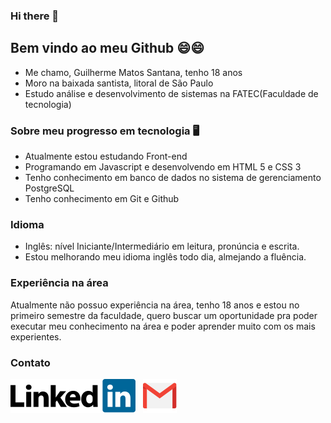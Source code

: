 ### Hi there 👋
## Bem vindo ao meu Github 😄😄

- Me chamo, Guilherme Matos Santana, tenho 18 anos
- Moro na baixada santista, litoral de São Paulo
- Estudo análise e desenvolvimento de sistemas na FATEC(Faculdade de tecnologia)

### Sobre meu progresso em tecnologia 🖥️

- Atualmente estou estudando Front-end
- Programando em Javascript e desenvolvendo em HTML 5 e CSS 3
- Tenho conhecimento em banco de dados no sistema de gerenciamento PostgreSQL
- Tenho conhecimento em Git e Github

### Idioma

- Inglês: nível Iniciante/Intermediário em leitura, pronúncia e escrita.
- Estou melhorando meu idioma inglês todo dia, almejando a fluência.


### Experiência na área

Atualmente não possuo experiência na área, tenho 18 anos e estou no primeiro semestre da faculdade, quero buscar um oportunidade pra poder executar meu conhecimento na área e poder aprender muito com os mais experientes.

### Contato
[![image](https://github.com/mvrdgs/mvrdgs/blob/main/Logos/lkdin.svg)](https://www.linkedin.com/in/guilherme-matos-santana/) &nbsp;
[![image](https://github.com/mvrdgs/mvrdgs/blob/main/Logos/gmail.svg)](gui.santana.matos@gmail.com)

<!--
**guiiihhmatos/guiiihhmatos** is a ✨ _special_ ✨ repository because its `README.md` (this file) appears on your GitHub profile.

Here are some ideas to get you started:

- 🔭 I’m currently working on ...
- 🌱 I’m currently learning ...
- 👯 I’m looking to collaborate on ...
- 🤔 I’m looking for help with ...
- 💬 Ask me about ...
- 📫 How to reach me: ...
- 😄 Pronouns: ...
- ⚡ Fun fact: ...
-->
